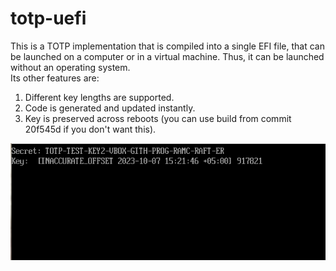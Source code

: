 # totp-uefi
This is a TOTP implementation that is compiled into a single EFI file, that can be launched on a computer or in a virtual machine. Thus, it can be launched without an operating system.
<br>Its other features are:
<ol>
  <li>Different key lengths are supported.</li>
  <li>Code is generated and updated instantly.</li>
  <li>Key is preserved across reboots (you can use build from commit 20f545d if you don't want this).</li>
</ol>
<img src="273380260-7e381149-bfae-4769-911c-9b3d5d9c5cec.png" alt="screenshot">
